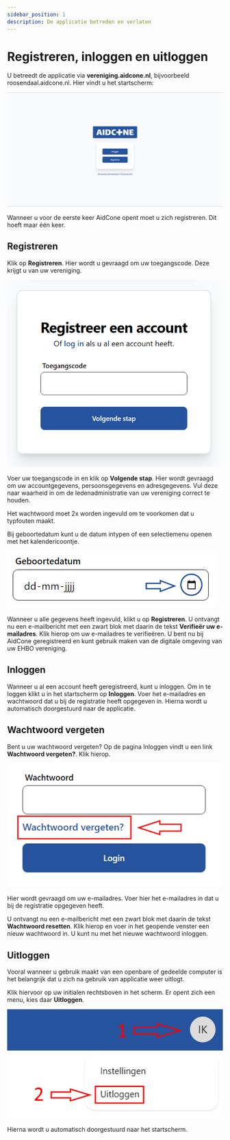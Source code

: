 ```yaml
---
sidebar_position: 1
description: De applicatie betreden en verlaten
---
```


# Registreren, inloggen en uitloggen

U betreedt de applicatie via **vereniging.aidcone.nl**, bijvoorbeeld roosendaal.aidcone.nl. Hier vindt u het startscherm:

![Startscherm](img/welkom.png)

Wanneer u voor de eerste keer AidCone opent moet u zich registreren. Dit hoeft maar één keer.

## Registreren

Klik op **Registreren**. Hier wordt u gevraagd om uw toegangscode. Deze krijgt u van uw vereniging.

![Toegangscode](img/toegangscode.png)

Voer uw toegangscode in en klik op **Volgende stap**. Hier wordt gevraagd om uw accountgegevens, persoonsgegevens en adresgegevens. Vul deze naar waarheid in om de ledenadministratie van uw vereniging correct te houden.

Het wachtwoord moet 2x worden ingevuld om te voorkomen dat u typfouten maakt.

Bij geboortedatum kunt u de datum intypen of een selectiemenu openen met het kalendericoontje.

![Geboortedatum](img/geboortedatum.png)

Wanneer u alle gegevens heeft ingevuld, klikt u op **Registreren**. U ontvangt nu een e-mailbericht met een zwart blok met daarin de tekst **Verifieër uw e-mailadres**. Klik hierop om uw e-mailadres te verifieëren. U bent nu bij AidCone geregistreerd en kunt gebruik maken van de digitale omgeving van uw EHBO vereniging.

## Inloggen

Wanneer u al een account heeft geregistreerd, kunt u inloggen. Om in te loggen klikt u in het startscherm op **Inloggen**. Voer het e-mailadres en wachtwoord dat u bij de registratie heeft opgegeven in. Hierna wordt u automatisch doorgestuurd naar de applicatie.

## Wachtwoord vergeten

Bent u uw wachtwoord vergeten? Op de pagina Inloggen vindt u een link **Wachtwoord vergeten?**. Klik hierop.

![Wachtwoord vergeten](img/wachtwoord-vergeten.png)

Hier wordt gevraagd om uw e-mailadres. Voer hier het e-mailadres in dat u bij de registratie opgegeven heeft.

U ontvangt nu een e-mailbericht met een zwart blok met daarin de tekst **Wachtwoord resetten**. Klik hierop en voer in het geopende venster een nieuw wachtwoord in. U kunt nu met het nieuwe wachtwoord inloggen.

## Uitloggen

Vooral wanneer u gebruik maakt van een openbare of gedeelde computer is het belangrijk dat u zich na gebruik van applicatie weer uitlogt.

Klik hiervoor op uw initialen rechtsboven in het scherm. Er opent zich een menu, kies daar **Uitloggen**.

![Uitloggen](img/uitloggen.png)

Hierna wordt u automatisch doorgestuurd naar het startscherm.